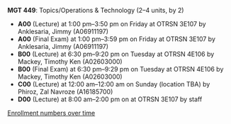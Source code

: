 **MGT 449**: Topics/Operations & Technology (2–4 units, by 2)

- **A00** (Lecture) at 1:00 pm–3:50 pm on Friday at OTRSN 3E107 by Anklesaria, Jimmy (A06911197)
- **A00** (Final Exam) at 1:00 pm–3:59 pm on Friday at OTRSN 3E107 by Anklesaria, Jimmy (A06911197)
- **B00** (Lecture) at 6:30 pm–9:20 pm on Tuesday at OTRSN 4E106 by Mackey, Timothy Ken (A02603000)
- **B00** (Final Exam) at 6:30 pm–9:29 pm on Tuesday at OTRSN 4E106 by Mackey, Timothy Ken (A02603000)
- **C00** (Lecture) at 12:00 am–12:00 am on Sunday (location TBA) by Phiroz, Zal Navroze (A16185700)
- **D00** (Lecture) at 8:00 am–2:00 pm on  at OTRSN 3E107 by staff

[Enrollment numbers over time](./MGT449.tsv)
